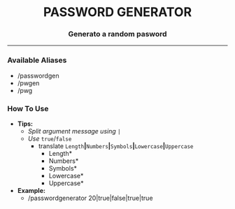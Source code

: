 <h1 align="center">PASSWORD GENERATOR</h1>

<h3 align="center">
  Generato a random pasword
</h3>

------
### Available Aliases
- /passwordgen
- /pwgen
- /pwg

### How To Use
- **Tips:**
  - _Split argument message using_ `|`
  - _Use_ `true`/`false`
    - translate `Length`**|**`Numbers`**|**`Symbols`**|**`Lowercase`**|**`Uppercase`
      - Length*
      - Numbers*
      - Symbols*
      - Lowercase*
      - Uppercase*
- **Example:**
  - /passwordgenerator 20|true|false|true|true
